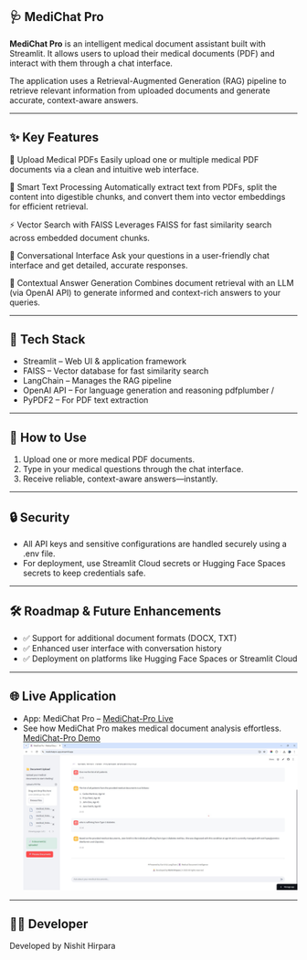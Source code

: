 
## 🩺 MediChat Pro


**MediChat Pro** is an intelligent medical document assistant built with Streamlit.
It allows users to upload their medical documents (PDF) and interact with them through a chat interface.

The application uses a Retrieval-Augmented Generation (RAG) pipeline to retrieve relevant information from uploaded documents and generate accurate, context-aware answers.

---
## ✨ Key Features

 📄 Upload Medical PDFs Easily upload one or multiple medical PDF documents via a clean and intuitive web interface.

 🧠 Smart Text Processing Automatically extract text from PDFs, split the content into digestible chunks, and convert them into vector embeddings for efficient retrieval.

 ⚡ Vector Search with FAISS Leverages FAISS for fast similarity search across embedded document chunks.

 💬 Conversational Interface Ask your questions in a user-friendly chat interface and get detailed, accurate responses.

 🤖 Contextual Answer Generation Combines document retrieval with an LLM (via OpenAI API) to generate informed and context-rich answers to your queries.

 ---
## 🚀 Tech Stack

- Streamlit – Web UI & application framework 
- FAISS – Vector database for fast similarity search 
- LangChain – Manages the RAG pipeline 
- OpenAI API – For language generation and reasoning pdfplumber / 
- PyPDF2 – For PDF text extraction

---
## 📌 How to Use

  1. Upload one or more medical PDF documents. 
  2. Type in your medical questions through the chat interface. 
  3. Receive reliable, context-aware answers—instantly.

---

## 🔒 Security

- All API keys and sensitive configurations are handled securely using a .env file. 
- For deployment, use Streamlit Cloud secrets or Hugging Face Spaces secrets to keep credentials safe.

---
## 🛠️ Roadmap & Future Enhancements

- ✅ Support for additional document formats (DOCX, TXT)
- ✅ Enhanced user interface with conversation history 
- ✅ Deployment on platforms like Hugging Face Spaces or Streamlit Cloud

---
## 🌐 Live Application

- App: MediChat Pro – [MediChat-Pro Live](https://medichatpro-app.streamlit.app/)
- See how MediChat Pro makes medical document analysis effortless. [MediChat-Pro Demo](https://github.com/user-attachments/assets/2346fc71-0327-4ca0-aa58-541069cb2dcf)
![image_alt](https://github.com/nishit2571988/MediChatPro/blob/13896b853c8b9556125ae8d9e8e814742e3ab4e1/Demo%20-%20MediChat%20Pro.jpg)

---
## 👨‍💻 Developer
Developed by Nishit Hirpara
